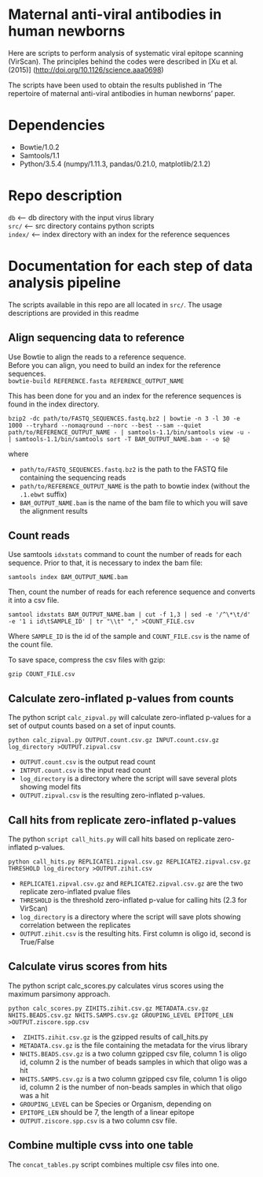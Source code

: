 # Maternal anti-viral antibodies in human newborns

Here are scripts to perform analysis of systematic viral epitope scanning (VirScan). 
The principles behind the codes were described in [Xu et al. (2015)] (http://doi.org/10.1126/science.aaa0698)

The scripts have been used to obtain the results published in ‘The repertoire of maternal anti-viral antibodies in human newborns’ paper.

# Dependencies
- Bowtie/1.0.2
- Samtools/1.1
- Python/3.5.4 (numpy/1.11.3, pandas/0.21.0, matplotlib/2.1.2)

# Repo description
`db`       <-- db directory with the input virus library  
`src/`     <-- src directory contains python scripts  
`index/`   <-- index directory with an index for the reference sequences  

# Documentation for each step of data analysis pipeline

The scripts available in this repo are all located in `src/`. The usage descriptions are provided in this readme

## Align sequencing data to reference

Use Bowtie to align the reads to a reference sequence.  
Before you can align, you need to build an index for the reference sequences.   
`bowtie-build REFERENCE.fasta REFERENCE_OUTPUT_NAME`  

This has been done for you and an index for the reference sequences is found in the index directory.  

`bzip2 -dc path/to/FASTQ_SEQUENCES.fastq.bz2 | bowtie -n 3 -l 30 -e 1000 --tryhard --nomaqround --norc --best --sam --quiet path/to/REFERENCE_OUTPUT_NAME - | samtools-1.1/bin/samtools view -u - | samtools-1.1/bin/samtools sort -T BAM_OUTPUT_NAME.bam - -o $@`  

where  
* `path/to/FASTQ_SEQUENCES.fastq.bz2` is the path to the FASTQ file containing the sequencing reads
*  `path/to/REFERENCE_OUTPUT_NAME` is the path to bowtie index (without the `.1.ebwt` suffix)
*  `BAM_OUTPUT_NAME.bam` is the name of the bam file to which you will save the alignment results

## Count reads

Use samtools `idxstats` command to count the number of reads for each sequence. 
Prior to that, it is necessary to index the bam file:  
 
`samtools index BAM_OUTPUT_NAME.bam`

Then, count the number of reads for each reference sequence and converts it into a csv file.  

`samtool idxstats BAM_OUTPUT_NAME.bam | cut -f 1,3 | sed -e '/^\*\t/d' -e '1 i id\tSAMPLE_ID' | tr "\\t" "," >COUNT_FILE.csv`  

Where `SAMPLE_ID` is the id of the sample and `COUNT_FILE.csv` is the name of the count file.  

To save space, compress the csv files with gzip:

`gzip COUNT_FILE.csv`

## Calculate zero-inflated p-values from counts

The python script `calc_zipval.py` will calculate zero-inflated p-values for a set of output counts based on a set of input counts.

`python calc_zipval.py OUTPUT.count.csv.gz INPUT.count.csv.gz log_directory >OUTPUT.zipval.csv`  

*  `OUTPUT.count.csv` is the output read count
*  `INTPUT.count.csv` is the input read count
*  `log_directory` is a directory where the script will save several plots showing model fits
*  `OUTPUT.zipval.csv` is the resulting zero-inflated p-values. 

## Call hits from replicate zero-inflated p-values

The python `script call_hits.py` will call hits based on replicate zero-inflated p-values.   

`python call_hits.py REPLICATE1.zipval.csv.gz REPLICATE2.zipval.csv.gz THRESHOLD log_directory >OUTPUT.zihit.csv`

*  `REPLICATE1.zipval.csv.gz` and `REPLICATE2.zipval.csv.gz` are the two replicate zero-inflated pvalue files
*  `THRESHOLD` is the threshold zero-inflated p-value for calling hits (2.3 for VirScan)
*  `log_directory` is a directory where the script will save plots showing correlation between the replicates
*  `OUTPUT.zihit.csv` is the resulting hits. First column is oligo id, second is True/False

## Calculate virus scores from hits

The python script calc_scores.py calculates virus scores using the maximum parsimony approach. 

`python calc_scores.py ZIHITS.zihit.csv.gz METADATA.csv.gz NHITS.BEADS.csv.gz NHITS.SAMPS.csv.gz GROUPING_LEVEL EPITOPE_LEN >OUTPUT.ziscore.spp.csv`

* ` ZIHITS.zihit.csv.gz` is the gzipped results of call_hits.py
*  `METADATA.csv.gz` is the file containing the metadata for the virus library
*  `NHITS.BEADS.csv.gz` is a two column gzipped csv file, column 1 is oligo id, column 2 is the number of beads samples in which that oligo was a hit
*  `NHITS.SAMPS.csv.gz` is a two column gzipped csv file, column 1 is oligo id, column 2 is the number of non-beads samples in which that oligo was a hit
*  `GROUPING_LEVEL` can be Species or Organism, depending on 
*  `EPITOPE_LEN` should be 7, the length of a linear epitope
*  `OUTPUT.ziscore.spp.csv` is a two column csv file.

## Combine multiple cvss into one table

The `concat_tables.py` script combines multiple csv files into one.

